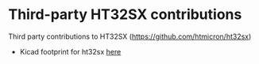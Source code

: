 
# Third-party HT32SX contributions

Third party contributions to HT32SX (https://github.com/htmicron/ht32sx)

* Kicad footprint for ht32sx [here](./kicad)
